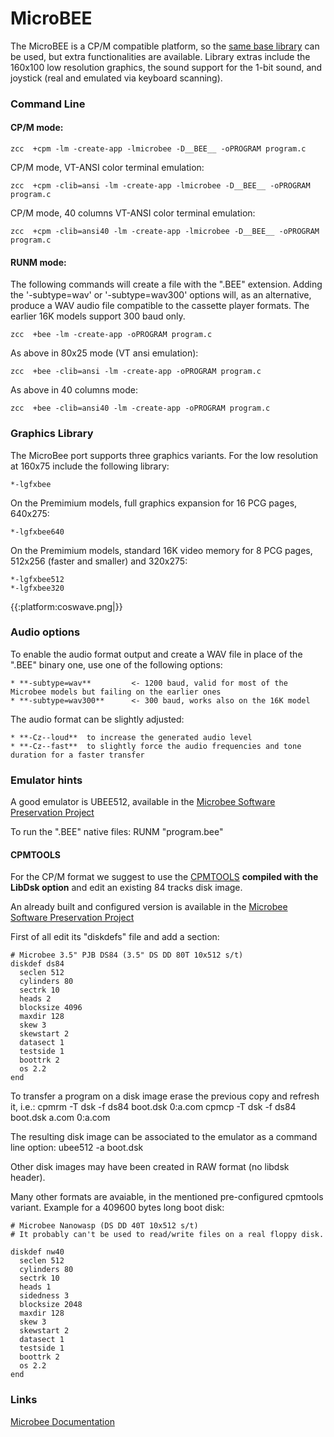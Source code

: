 #  MicroBEE

The MicroBEE is a CP/M compatible platform, so the [same base library](platform/cpm) can be used, but extra functionalities are available.
Library extras include the 160x100 low resolution graphics, the sound support for the 1-bit sound, and joystick (real and emulated via keyboard scanning).


### Command Line

#### CP/M mode:

    zcc  +cpm -lm -create-app -lmicrobee -D__BEE__ -oPROGRAM program.c

CP/M mode, VT-ANSI color terminal emulation:

    zcc  +cpm -clib=ansi -lm -create-app -lmicrobee -D__BEE__ -oPROGRAM program.c

CP/M mode, 40 columns VT-ANSI color terminal emulation:

    zcc  +cpm -clib=ansi40 -lm -create-app -lmicrobee -D__BEE__ -oPROGRAM program.c


#### RUNM mode:

The following commands will create a file with the ".BEE" extension.
Adding the '-subtype=wav' or '-subtype=wav300' options will, as an alternative, produce a WAV audio file compatible to the cassette player formats.  The earlier 16K models support 300 baud only.

    zcc  +bee -lm -create-app -oPROGRAM program.c

As above in 80x25 mode (VT ansi emulation):

    zcc  +bee -clib=ansi -lm -create-app -oPROGRAM program.c

As above in 40 columns mode:

    zcc  +bee -clib=ansi40 -lm -create-app -oPROGRAM program.c



### Graphics Library


The MicroBee port supports three graphics variants.   For the low resolution at 160x75 include the following library:

    *-lgfxbee

On the Premimium models, full graphics expansion for 16 PCG pages, 640x275:

    *-lgfxbee640

On the Premimium models, standard 16K video memory for 8 PCG pages, 512x256 (faster and smaller) and 320x275:

    *-lgfxbee512
    *-lgfxbee320

{{:platform:coswave.png|}}
    

### Audio options

To enable the audio format output and create a WAV file in place of the ".BEE" binary one, use one of the following options:

    * **-subtype=wav**         <- 1200 baud, valid for most of the Microbee models but failing on the earlier ones
    * **-subtype=wav300**      <- 300 baud, works also on the 16K model

The audio format can be slightly adjusted:

    * **-Cz--loud**  to increase the generated audio level
    * **-Cz--fast**  to slightly force the audio frequencies and tone duration for a faster transfer

### Emulator hints

A good emulator is UBEE512, available in the [Microbee Software Preservation Project](http://http://www.microbee-mspp.org.au/repository)

To run the ".BEE" native files:
    RUNM "program.bee"


#### CPMTOOLS

For the CP/M format we suggest to use the [CPMTOOLS](http://www.moria.de/~michael/cpmtools/) **compiled with the LibDsk option** and edit an existing 84 tracks disk image.

An already built and configured version is available in the [Microbee Software Preservation Project](http://http://www.microbee-mspp.org.au/repository)


First of all edit its "diskdefs" file and add a section:


	# Microbee 3.5" PJB DS84 (3.5" DS DD 80T 10x512 s/t)
	diskdef ds84
	  seclen 512
	  cylinders 80
	  sectrk 10
	  heads 2
	  blocksize 4096
	  maxdir 128
	  skew 3
	  skewstart 2
	  datasect 1
	  testside 1
	  boottrk 2
	  os 2.2
	end

To transfer a program on a disk image erase the previous copy and refresh it, i.e.:
    cpmrm -T dsk -f ds84 boot.dsk 0:a.com
    cpmcp -T dsk -f ds84 boot.dsk a.com 0:a.com

The resulting disk image can be associated to the emulator as a command line option:
    ubee512 -a boot.dsk

Other disk images may have been created in RAW format (no libdsk header).

Many other formats are avaiable, in the mentioned pre-configured cpmtools variant.   Example for a 409600 bytes long boot disk:

	# Microbee Nanowasp (DS DD 40T 10x512 s/t)
	# It probably can't be used to read/write files on a real floppy disk.
	
	diskdef nw40
	  seclen 512
	  cylinders 80
	  sectrk 10
	  heads 1
	  sidedness 3
	  blocksize 2048
	  maxdir 128
	  skew 3
	  skewstart 2
	  datasect 1
	  testside 1
	  boottrk 2
	  os 2.2
	end


### Links

[Microbee Documentation](http://microbee.uber-leet.com/index.php?page=microbee_documentation)
